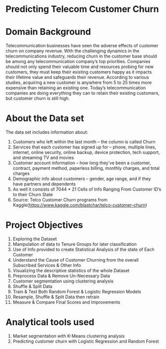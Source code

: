 # Predicting Telecom Customer Churn
# Domain Background
Telecommunication businesses have seen the adverse effects of customer churn on company revenue.
With the challenging dynamics in the telecommunications industry, reducing churn in the customer
base should be among any telecommunication company’s top priorities.
Companies should not only spend their valuable time and resources probing for new customers, they
must keep their existing customers happy as it impacts their lifetime value and safeguards their
revenue.
According to various studies, acquiring a new customer is anywhere from 5 to 25 times more expensive
than retaining an existing one. Today’s telecommunication companies are doing everything they can to
retain their existing customers, but customer churn is still high.
# About the Data set
The data set includes information about:
1. Customers who left within the last month – the column is called Churn
2. Services that each customer has signed up for – phone, multiple lines, internet, online security,
online backup, device protection, tech support, and streaming TV and movies
3. Customer account information – how long they’ve been a customer, contract, payment method,
paperless billing, monthly charges, and total charges
4. Demographic info about customers – gender, age range, and if they have partners and
dependents
5. As well it consists of 7044 * 21 Cells of Info Ranging From Customer ID’s to their Churn State
6. Source: Telco Customer Churn programs from Kaggle(https://www.kaggle.com/blastchar/telco-customer-churn)
# Project Objectives
1. Exploring the Dataset
2. Manipulation of data to Tenure Groups for later classification
3. Use of Info provided to create Statistical Analysis of the state of Each Customer
4. Understand the Cause of Customer Churning from the overall Subscribed Services & Other Info
5. Visualizing the descriptive statistics of the whole Dataset
6. Preprocess Data & Remove Un-Necessary Data
7. Customer segmentation using clustering analysis
8. Shuffle & Split Data
9. Train & Test Both Random Forest & Logistic Regression Models
10. Resample, Shuffle & Split Data then retrain
11. Measure & Compare Final Scores and Improvements

# Analytical tools used

1. Market segmentation with K-Means clustering analysis
2. Predicting customer churn with Logistic Regression and Random Forest
